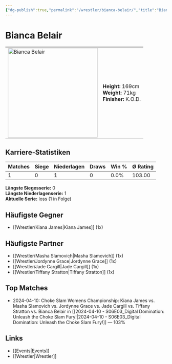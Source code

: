 ```yaml
---
{"dg-publish":true,"permalink":"/wrestler/bianca-belair/","title":"Bianca Belair","tags":["wrestler"],"noteIcon":""}
---
```



# Bianca Belair

<table>
        <tr>
        <td><img src="https://github.com/CptSpaulding1980/choke-slam-wrestling/releases/download/images/Bianca_Belair.png" width="280" alt="Bianca Belair"></td>
        <td>
        <b>Height:</b> 169cm<br>
        <b>Weight:</b> 71kg<br>
        <b>Finisher:</b> K.O.D.<br>
        </td>
        </tr>
        </table>
        
## Karriere-Statistiken

| Matches | Siege | Niederlagen | Draws | Win % | Ø Rating |
|---------|-------|-------------|-------|-------|-----------|
| 1 | 0 | 1 | 0 | 0.0% | 103.00 |

**Längste Siegesserie:** 0<br>**Längste Niederlagenserie:** 1<br>**Aktuelle Serie:** loss (1 in Folge)


## Häufigste Gegner
- [[Wrestler/Kiana James\|Kiana James]] (1x)

## Häufigste Partner
- [[Wrestler/Masha Slamovich\|Masha Slamovich]] (1x)
- [[Wrestler/Jordynne Grace\|Jordynne Grace]] (1x)
- [[Wrestler/Jade Cargill\|Jade Cargill]] (1x)
- [[Wrestler/Tiffany Stratton\|Tiffany Stratton]] (1x)

## Top Matches
- 2024-04-10: Choke Slam Womens Championship: Kiana James vs. Masha Slamovich vs. Jordynne Grace vs. Jade Cargill vs. Tiffany Stratton vs. Bianca Belair in [[2024-04-10 - S06E03_Digital Domination: Unleash the Choke Slam Fury!\|2024-04-10 - S06E03_Digital Domination: Unleash the Choke Slam Fury!]] — 103%

## Links
- [[Events\|Events]]
- [[Wrestler\|Wrestler]]

